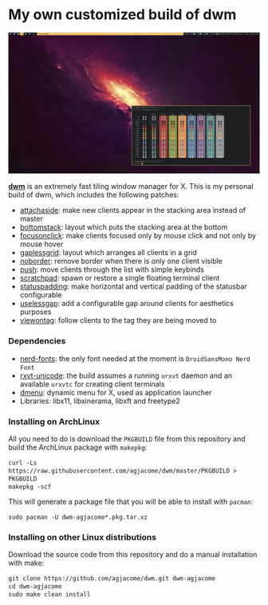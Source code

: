 My own customized build of dwm
==============================

![Screenshot](doc/screenshot.png)

**[dwm](https://dwm.suckless.org/)** is an extremely fast tiling window manager
for X. This is my personal build of dwm, which includes the following patches:

* [attachaside](https://dwm.suckless.org/patches/attachaside/): make new
  clients appear in the stacking area instead of master
* [bottomstack](https://dwm.suckless.org/patches/bottomstack/): layout which
  puts the stacking area at the bottom
* [focusonclick](https://dwm.suckless.org/patches/focusonclick/): make clients
  focused only by mouse click and not only by mouse hover
* [gaplessgrid](https://dwm.suckless.org/patches/gaplessgrid/): layout which
  arranges all clients in a grid
* [noborder](https://dwm.suckless.org/patches/noborder/): remove border when
  there is only one client visible
* [push](https://dwm.suckless.org/patches/push/): move clients through the
  list with simple keybinds
* [scratchpad](https://dwm.suckless.org/patches/scratchpad/): spawn or restore
  a single floating terminal client
* [statuspadding](https://dwm.suckless.org/patches/statuspadding/): make
  horizontal and vertical padding of the statusbar configurable
* [uselessgap](https://dwm.suckless.org/patches/uselessgap/): add a
  configurable gap around clients for aesthetics purposes
* [viewontag](https://dwm.suckless.org/patches/viewontag/): follow clients to
  the tag they are being moved to

### Dependencies

* [nerd-fonts](https://www.nerdfonts.com/): the only font needed at the moment
  is `DroidSansMono Nerd Font`
* [rxvt-unicode](http://software.schmorp.de/pkg/rxvt-unicode.html): the build
  assumes a running `urxvt` daemon and an available `urxvtc` for creating
  client terminals
* [dmenu](https://tools.suckless.org/dmenu/): dynamic menu for X, used as
  application launcher
* Libraries: libx11, libxinerama, libxft and freetype2

### Installing on ArchLinux

All you need to do is download the `PKGBUILD` file from this repository and
build the ArchLinux package with `makepkg`:

```
curl -Ls https://raw.githubusercontent.com/agjacome/dwm/master/PKGBUILD > PKGBUILD
makepkg -scf
```

This will generate a package file that you will be able to install with
`pacman`:

```
sudo pacman -U dwm-agjacome*.pkg.tar.xz
```

### Installing on other Linux distributions

Download the source code from this repository and do a manual installation with
make:

```
git clone https://github.com/agjacome/dwm.git dwm-agjacome
cd dwm-agjacome
sudo make clean install
```
